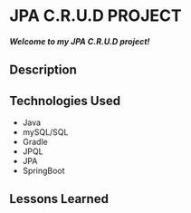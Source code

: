 # JPA C.R.U.D PROJECT

##### Welcome to my JPA C.R.U.D project!


## Description 



## Technologies Used

* Java
* mySQL/SQL
* Gradle
* JPQL
* JPA
* SpringBoot


## Lessons Learned 

